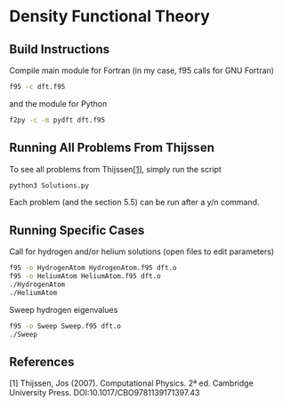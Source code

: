 # Density Functional Theory

## Build Instructions
Compile main module for Fortran (in my case, f95 calls for GNU Fortran)
```bash
f95 -c dft.f95
```
and the module for Python
```bash
f2py -c -m pydft dft.f95
```
## Running All Problems From Thijssen
To see all problems from Thijssen[[1]](#1), simply run the script
```bash
python3 Solutions.py
```
Each problem (and the section 5.5) can be run after a y/n command.

## Running Specific Cases
Call for hydrogen and/or helium solutions (open files to edit parameters)
```bash
f95 -o HydrogenAtom HydrogenAtom.f95 dft.o
f95 -o HeliumAtom HeliumAtom.f95 dft.o
./HydrogenAtom 
./HeliumAtom
```
Sweep hydrogen eigenvalues
```bash
f95 -o Sweep Sweep.f95 dft.o
./Sweep
```

## References
<a id="1">[1]</a> 
Thijssen, Jos (2007). Computational Physics. 2ª ed. Cambridge University Press. DOI:10.1017/CBO9781139171397.43
